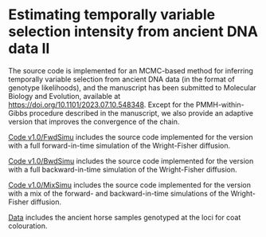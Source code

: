 # Estimating temporally variable selection intensity from ancient DNA data II
The source code is implemented for an MCMC-based method for inferring temporally variable selection from ancient DNA data (in the format of genotype likelihoods), and the manuscript has been submitted to Molecular Biology and Evolution, available at https://doi.org/10.1101/2023.07.10.548348. Except for the PMMH-within-Gibbs procedure described in the manuscript, we also provide an adaptive version that improves the convergence of the chain.

[Code v1.0/FwdSimu](https://github.com/zhangyi-he/WFM-1L-DiffusApprox-PMMHwGibbs/tree/main/Code%20v1.0/BwdSimu) includes the source code implemented for the version with a full forward-in-time simulation of the Wright-Fisher diffusion.

[Code v1.0/BwdSimu](https://github.com/zhangyi-he/WFM-1L-DiffusApprox-PMMHwGibbs/tree/main/Code%20FwdSimu%20v1.0) includes the source code implemented for the version with a full backward-in-time simulation of the Wright-Fisher diffusion.

[Code v1.0/MixSimu](https://github.com/zhangyi-he/WFM-1L-DiffusApprox-PMMHwGibbs/tree/main/Code%20MixSimu%20v1.0) includes the source code implemented for the version with a mix of the forward- and backward-in-time simulations of the Wright-Fisher diffusion.

[Data](https://github.com/zhangyi-he/WFM-1L-DiffusApprox-PMMHwGibbs/tree/main/Data) includes the ancient horse samples genotyped at the loci for coat colouration.
